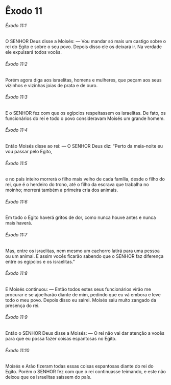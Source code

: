 # Êxodo 11

###### Êxodo 11:1

O SENHOR Deus disse a Moisés: — Vou mandar só mais um castigo sobre o rei do Egito e sobre o seu povo. Depois disso ele os deixará ir. Na verdade ele expulsará todos vocês.

###### Êxodo 11:2

Porém agora diga aos israelitas, homens e mulheres, que peçam aos seus vizinhos e vizinhas joias de prata e de ouro.

###### Êxodo 11:3

E o SENHOR fez com que os egípcios respeitassem os israelitas. De fato, os funcionários do rei e todo o povo consideravam Moisés um grande homem.

###### Êxodo 11:4

Então Moisés disse ao rei: — O SENHOR Deus diz: “Perto da meia-noite eu vou passar pelo Egito,

###### Êxodo 11:5

e no país inteiro morrerá o filho mais velho de cada família, desde o filho do rei, que é o herdeiro do trono, até o filho da escrava que trabalha no moinho; morrerá também a primeira cria dos animais.

###### Êxodo 11:6

Em todo o Egito haverá gritos de dor, como nunca houve antes e nunca mais haverá.

###### Êxodo 11:7

Mas, entre os israelitas, nem mesmo um cachorro latirá para uma pessoa ou um animal. E assim vocês ficarão sabendo que o SENHOR faz diferença entre os egípcios e os israelitas.”

###### Êxodo 11:8

E Moisés continuou: — Então todos estes seus funcionários virão me procurar e se ajoelharão diante de mim, pedindo que eu vá embora e leve todo o meu povo. Depois disso eu sairei. Moisés saiu muito zangado da presença do rei.

###### Êxodo 11:9

Então o SENHOR Deus disse a Moisés: — O rei não vai dar atenção a vocês para que eu possa fazer coisas espantosas no Egito.

###### Êxodo 11:10

Moisés e Arão fizeram todas essas coisas espantosas diante do rei do Egito. Porém o SENHOR fez com que o rei continuasse teimando, e este não deixou que os israelitas saíssem do país.

